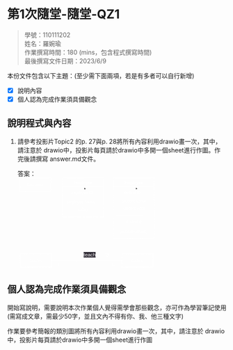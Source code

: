 # 第1次隨堂-隨堂-QZ1
>
>學號：110111202
><br />
>姓名：羅婉瑜
><br />
>作業撰寫時間：180 (mins，包含程式撰寫時間)
><br />
>最後撰寫文件日期：2023/6/9
>

本份文件包含以下主題：(至少需下面兩項，若是有多者可以自行新增)
- [x] 說明內容
- [x] 個人認為完成作業須具備觀念

## 說明程式與內容

1. 請參考投影片Topic2 的p. 27與p. 28將所有內容利用drawio畫一次，其中，請注意於
drawio中，投影片每頁請於drawio中多開一個sheet進行作圖。作完後請撰寫
answer.md文件。

    答案：<svg xmlns="http://www.w3.org/2000/svg" xmlns:xlink="http://www.w3.org/1999/xlink" version="1.1" width="1188px" viewBox="-0.5 -0.5 1188 522" content="&lt;mxfile&gt;&lt;diagram id=&quot;74em1Ly6dXvXPck9f6iY&quot; name=&quot;第1頁&quot;&gt;&lt;mxGraphModel dx=&quot;1225&quot; dy=&quot;1100&quot; grid=&quot;1&quot; gridSize=&quot;10&quot; guides=&quot;1&quot; tooltips=&quot;1&quot; connect=&quot;1&quot; arrows=&quot;1&quot; fold=&quot;1&quot; page=&quot;1&quot; pageScale=&quot;1&quot; pageWidth=&quot;827&quot; pageHeight=&quot;1169&quot; math=&quot;0&quot; shadow=&quot;0&quot;&gt;&lt;root&gt;&lt;mxCell id=&quot;0&quot;/&gt;&lt;mxCell id=&quot;1&quot; parent=&quot;0&quot;/&gt;&lt;mxCell id=&quot;4ZkD0T5NA3254wUa9wvh-65&quot; value=&quot;&quot; style=&quot;group&quot; parent=&quot;1&quot; vertex=&quot;1&quot; connectable=&quot;0&quot;&gt;&lt;mxGeometry x=&quot;30&quot; y=&quot;180&quot; width=&quot;776.12&quot; height=&quot;520&quot; as=&quot;geometry&quot;/&gt;&lt;/mxCell&gt;&lt;mxCell id=&quot;8&quot; value=&quot;&amp;lt;font color=&amp;quot;#ffffff&amp;quot; style=&amp;quot;font-size: 22px;&amp;quot;&amp;gt;Customer&amp;lt;/font&amp;gt;&quot; style=&quot;rounded=0;whiteSpace=wrap;html=1;strokeWidth=2;fontFamily=Helvetica;sketch=1;curveFitting=1;jiggle=2;fillColor=none;strokeColor=#FFFFFF;&quot; parent=&quot;4ZkD0T5NA3254wUa9wvh-65&quot; vertex=&quot;1&quot;&gt;&lt;mxGeometry x=&quot;11.087428571428573&quot; width=&quot;177.39885714285717&quot; height=&quot;77.61194029850746&quot; as=&quot;geometry&quot;/&gt;&lt;/mxCell&gt;&lt;mxCell id=&quot;18&quot; value=&quot;&quot; style=&quot;swimlane;whiteSpace=wrap;html=1;sketch=1;strokeColor=#FFFFFF;strokeWidth=2;fontFamily=Helvetica;fontSize=22;fontColor=#FFFFFF;fillColor=none;startSize=50;&quot; parent=&quot;4ZkD0T5NA3254wUa9wvh-65&quot; vertex=&quot;1&quot;&gt;&lt;mxGeometry x=&quot;255.01085714285716&quot; width=&quot;232.836&quot; height=&quot;221.74840085287846&quot; as=&quot;geometry&quot;/&gt;&lt;/mxCell&gt;&lt;mxCell id=&quot;22&quot; value=&quot;&quot; style=&quot;edgeStyle=none;html=1;fontFamily=Helvetica;fontSize=22;fontColor=none;&quot; parent=&quot;18&quot; source=&quot;20&quot; target=&quot;21&quot; edge=&quot;1&quot;&gt;&lt;mxGeometry relative=&quot;1&quot; as=&quot;geometry&quot;/&gt;&lt;/mxCell&gt;&lt;mxCell id=&quot;20&quot; value=&quot;&amp;lt;div style=&amp;quot;text-align: center;&amp;quot;&amp;gt;&amp;lt;font color=&amp;quot;#ffffff&amp;quot;&amp;gt;employee ID&amp;lt;/font&amp;gt;&amp;lt;/div&amp;gt;&quot; style=&quot;text;whiteSpace=wrap;html=1;fontSize=22;fontFamily=Helvetica;fontColor=none;fillColor=none;&quot; parent=&quot;18&quot; vertex=&quot;1&quot;&gt;&lt;mxGeometry x=&quot;47.675942857142864&quot; y=&quot;66.52452025586354&quot; width=&quot;177.39885714285717&quot; height=&quot;55.437100213219615&quot; as=&quot;geometry&quot;/&gt;&lt;/mxCell&gt;&lt;mxCell id=&quot;21&quot; value=&quot;&amp;lt;div style=&amp;quot;&amp;quot;&amp;gt;&amp;lt;span style=&amp;quot;color: rgb(255, 255, 255); font-weight: 700;&amp;quot;&amp;gt;Employee&amp;lt;/span&amp;gt;&amp;lt;br&amp;gt;&amp;lt;/div&amp;gt;&quot; style=&quot;text;whiteSpace=wrap;html=1;fontSize=22;fontFamily=Helvetica;fontColor=none;fillColor=none;align=center;verticalAlign=middle;&quot; parent=&quot;18&quot; vertex=&quot;1&quot;&gt;&lt;mxGeometry x=&quot;27.71857142857143&quot; width=&quot;177.39885714285717&quot; height=&quot;55.437100213219615&quot; as=&quot;geometry&quot;/&gt;&lt;/mxCell&gt;&lt;mxCell id=&quot;24&quot; value=&quot;&amp;lt;div style=&amp;quot;text-align: center;&amp;quot;&amp;gt;&amp;lt;font color=&amp;quot;#ffffff&amp;quot;&amp;gt;employee Name&amp;amp;nbsp;&amp;lt;/font&amp;gt;&amp;lt;/div&amp;gt;&quot; style=&quot;text;whiteSpace=wrap;html=1;fontSize=22;fontFamily=Helvetica;fontColor=none;fillColor=none;verticalAlign=middle;&quot; parent=&quot;18&quot; vertex=&quot;1&quot;&gt;&lt;mxGeometry x=&quot;22.174857142857146&quot; y=&quot;110.87420042643923&quot; width=&quot;258.33708571428576&quot; height=&quot;55.437100213219615&quot; as=&quot;geometry&quot;/&gt;&lt;/mxCell&gt;&lt;mxCell id=&quot;25&quot; value=&quot;&amp;lt;div style=&amp;quot;&amp;quot;&amp;gt;&amp;lt;font color=&amp;quot;#ffffff&amp;quot;&amp;gt;salary&amp;lt;/font&amp;gt;&amp;lt;/div&amp;gt;&amp;lt;div style=&amp;quot;&amp;quot;&amp;gt;&amp;lt;font color=&amp;quot;#ffffff&amp;quot;&amp;gt;&amp;lt;br&amp;gt;&amp;lt;/font&amp;gt;&amp;lt;/div&amp;gt;&quot; style=&quot;text;whiteSpace=wrap;html=1;fontSize=22;fontFamily=Helvetica;fontColor=none;fillColor=none;align=center;&quot; parent=&quot;18&quot; vertex=&quot;1&quot;&gt;&lt;mxGeometry x=&quot;27.71857142857143&quot; y=&quot;158.5501066098081&quot; width=&quot;177.39885714285717&quot; height=&quot;55.437100213219615&quot; as=&quot;geometry&quot;/&gt;&lt;/mxCell&gt;&lt;mxCell id=&quot;29&quot; value=&quot;&quot; style=&quot;swimlane;whiteSpace=wrap;html=1;sketch=1;strokeColor=#FFFFFF;strokeWidth=2;fontFamily=Helvetica;fontSize=22;fontColor=#FFFFFF;fillColor=none;startSize=50;&quot; parent=&quot;4ZkD0T5NA3254wUa9wvh-65&quot; vertex=&quot;1&quot;&gt;&lt;mxGeometry x=&quot;543.2840000000001&quot; width=&quot;232.836&quot; height=&quot;343.7100213219616&quot; as=&quot;geometry&quot;/&gt;&lt;/mxCell&gt;&lt;mxCell id=&quot;30&quot; value=&quot;&quot; style=&quot;edgeStyle=none;html=1;fontFamily=Helvetica;fontSize=22;fontColor=none;&quot; parent=&quot;29&quot; source=&quot;31&quot; target=&quot;32&quot; edge=&quot;1&quot;&gt;&lt;mxGeometry relative=&quot;1&quot; as=&quot;geometry&quot;/&gt;&lt;/mxCell&gt;&lt;mxCell id=&quot;31&quot; value=&quot;&amp;lt;div style=&amp;quot;text-align: center;&amp;quot;&amp;gt;&amp;lt;font color=&amp;quot;#ffffff&amp;quot;&amp;gt;student ID&amp;lt;/font&amp;gt;&amp;lt;/div&amp;gt;&quot; style=&quot;text;whiteSpace=wrap;html=1;fontSize=22;fontFamily=Helvetica;fontColor=none;fillColor=none;verticalAlign=middle;&quot; parent=&quot;29&quot; vertex=&quot;1&quot;&gt;&lt;mxGeometry x=&quot;55.43714285714286&quot; y=&quot;58.76332622601279&quot; width=&quot;177.39885714285717&quot; height=&quot;55.437100213219615&quot; as=&quot;geometry&quot;/&gt;&lt;/mxCell&gt;&lt;mxCell id=&quot;32&quot; value=&quot;&amp;lt;div style=&amp;quot;&amp;quot;&amp;gt;&amp;lt;span style=&amp;quot;color: rgb(255, 255, 255); font-weight: 700;&amp;quot;&amp;gt;Employee&amp;lt;/span&amp;gt;&amp;lt;br&amp;gt;&amp;lt;/div&amp;gt;&quot; style=&quot;text;whiteSpace=wrap;html=1;fontSize=22;fontFamily=Helvetica;fontColor=none;fillColor=none;align=center;verticalAlign=middle;&quot; parent=&quot;29&quot; vertex=&quot;1&quot;&gt;&lt;mxGeometry x=&quot;27.71857142857143&quot; width=&quot;177.39885714285717&quot; height=&quot;55.437100213219615&quot; as=&quot;geometry&quot;/&gt;&lt;/mxCell&gt;&lt;mxCell id=&quot;33&quot; value=&quot;&amp;lt;span style=&amp;quot;color: rgb(255, 255, 255); text-align: center;&amp;quot;&amp;gt;student&amp;amp;nbsp;&amp;lt;/span&amp;gt;&amp;lt;span style=&amp;quot;color: rgb(255, 255, 255); text-align: center; background-color: initial;&amp;quot;&amp;gt;Name&amp;amp;nbsp;&amp;lt;/span&amp;gt;&amp;lt;span style=&amp;quot;color: rgb(255, 255, 255); text-align: center;&amp;quot;&amp;gt;&amp;lt;br&amp;gt;&amp;lt;/span&amp;gt;&quot; style=&quot;text;whiteSpace=wrap;html=1;fontSize=22;fontFamily=Helvetica;fontColor=none;fillColor=none;verticalAlign=middle;&quot; parent=&quot;29&quot; vertex=&quot;1&quot;&gt;&lt;mxGeometry x=&quot;47.675942857142864&quot; y=&quot;105.33049040511727&quot; width=&quot;587.6337142857143&quot; height=&quot;55.437100213219615&quot; as=&quot;geometry&quot;/&gt;&lt;/mxCell&gt;&lt;mxCell id=&quot;35&quot; value=&quot;&amp;lt;span style=&amp;quot;color: rgb(255, 255, 255); text-align: center;&amp;quot;&amp;gt;student Addr&amp;lt;/span&amp;gt;&amp;lt;span style=&amp;quot;color: rgb(255, 255, 255); text-align: center; background-color: initial;&amp;quot;&amp;gt;&amp;amp;nbsp;&amp;lt;/span&amp;gt;&amp;lt;span style=&amp;quot;color: rgb(255, 255, 255); text-align: center;&amp;quot;&amp;gt;&amp;lt;br&amp;gt;&amp;lt;/span&amp;gt;&quot; style=&quot;text;whiteSpace=wrap;html=1;fontSize=22;fontFamily=Helvetica;fontColor=none;fillColor=none;verticalAlign=middle;&quot; parent=&quot;29&quot; vertex=&quot;1&quot;&gt;&lt;mxGeometry x=&quot;55.43714285714286&quot; y=&quot;146.35394456289978&quot; width=&quot;587.6337142857143&quot; height=&quot;55.437100213219615&quot; as=&quot;geometry&quot;/&gt;&lt;/mxCell&gt;&lt;mxCell id=&quot;37&quot; value=&quot;&quot; style=&quot;line;strokeWidth=4;html=1;perimeter=backbonePerimeter;points=[];outlineConnect=0;labelBackgroundColor=#000000;sketch=1;strokeColor=#FFFFFF;fontFamily=Helvetica;fontSize=22;fontColor=none;fillColor=none;&quot; parent=&quot;29&quot; vertex=&quot;1&quot;&gt;&lt;mxGeometry y=&quot;210.66098081023455&quot; width=&quot;232.836&quot; height=&quot;11.087420042643924&quot; as=&quot;geometry&quot;/&gt;&lt;/mxCell&gt;&lt;mxCell id=&quot;38&quot; value=&quot;&amp;lt;div style=&amp;quot;text-align: center;&amp;quot;&amp;gt;&amp;lt;font color=&amp;quot;#ffffff&amp;quot;&amp;gt;student ()&amp;lt;/font&amp;gt;&amp;lt;/div&amp;gt;&quot; style=&quot;text;whiteSpace=wrap;html=1;fontSize=22;fontFamily=Helvetica;fontColor=none;fillColor=none;verticalAlign=middle;&quot; parent=&quot;29&quot; vertex=&quot;1&quot;&gt;&lt;mxGeometry x=&quot;66.52457142857143&quot; y=&quot;221.74840085287846&quot; width=&quot;177.39885714285717&quot; height=&quot;55.437100213219615&quot; as=&quot;geometry&quot;/&gt;&lt;/mxCell&gt;&lt;mxCell id=&quot;39&quot; value=&quot;&amp;lt;div style=&amp;quot;text-align: center;&amp;quot;&amp;gt;&amp;lt;font color=&amp;quot;#ffffff&amp;quot;&amp;gt;getStudentRec()&amp;lt;/font&amp;gt;&amp;lt;/div&amp;gt;&quot; style=&quot;text;whiteSpace=wrap;html=1;fontSize=22;fontFamily=Helvetica;fontColor=none;fillColor=none;verticalAlign=middle;&quot; parent=&quot;29&quot; vertex=&quot;1&quot;&gt;&lt;mxGeometry x=&quot;33.26228571428572&quot; y=&quot;277.1855010660981&quot; width=&quot;277.1857142857143&quot; height=&quot;55.437100213219615&quot; as=&quot;geometry&quot;/&gt;&lt;/mxCell&gt;&lt;mxCell id=&quot;41&quot; value=&quot;&amp;lt;font color=&amp;quot;#ffffff&amp;quot;&amp;gt;&amp;lt;span style=&amp;quot;font-size: 22px;&amp;quot;&amp;gt;teacher&amp;lt;/span&amp;gt;&amp;lt;/font&amp;gt;&quot; style=&quot;rounded=0;whiteSpace=wrap;html=1;strokeWidth=2;fontFamily=Helvetica;sketch=1;curveFitting=1;jiggle=2;fillColor=none;strokeColor=#FFFFFF;&quot; parent=&quot;4ZkD0T5NA3254wUa9wvh-65&quot; vertex=&quot;1&quot;&gt;&lt;mxGeometry x=&quot;15&quot; y=&quot;431.3006396588486&quot; width=&quot;177.39885714285717&quot; height=&quot;77.61194029850746&quot; as=&quot;geometry&quot;/&gt;&lt;/mxCell&gt;&lt;mxCell id=&quot;42&quot; value=&quot;&amp;lt;span style=&amp;quot;color: rgb(255, 255, 255); font-size: 22px;&amp;quot;&amp;gt;student&amp;amp;nbsp;&amp;lt;/span&amp;gt;&quot; style=&quot;rounded=0;whiteSpace=wrap;html=1;strokeWidth=2;fontFamily=Helvetica;sketch=1;curveFitting=1;jiggle=2;fillColor=none;strokeColor=#FFFFFF;&quot; parent=&quot;4ZkD0T5NA3254wUa9wvh-65&quot; vertex=&quot;1&quot;&gt;&lt;mxGeometry x=&quot;591.5462857142858&quot; y=&quot;431.3006396588486&quot; width=&quot;177.39885714285717&quot; height=&quot;77.61194029850746&quot; as=&quot;geometry&quot;/&gt;&lt;/mxCell&gt;&lt;mxCell id=&quot;56&quot; value=&quot;&quot; style=&quot;line;strokeWidth=2;html=1;perimeter=backbonePerimeter;points=[];outlineConnect=0;labelBackgroundColor=#000000;sketch=1;strokeColor=#FFFFFF;fontFamily=Helvetica;fontSize=22;fontColor=none;fillColor=none;&quot; parent=&quot;4ZkD0T5NA3254wUa9wvh-65&quot; vertex=&quot;1&quot;&gt;&lt;mxGeometry x=&quot;192.39885714285717&quot; y=&quot;464.56289978678035&quot; width=&quot;399.14742857142863&quot; height=&quot;11.087420042643924&quot; as=&quot;geometry&quot;/&gt;&lt;/mxCell&gt;&lt;mxCell id=&quot;60&quot; value=&quot;&amp;lt;span style=&amp;quot;color: rgb(255, 255, 255); font-family: Helvetica; font-size: 28px; font-style: normal; font-variant-ligatures: normal; font-variant-caps: normal; font-weight: 400; letter-spacing: normal; orphans: 2; text-indent: 0px; text-transform: none; widows: 2; word-spacing: 0px; -webkit-text-stroke-width: 0px; background-color: rgb(42, 37, 47); text-decoration-thickness: initial; text-decoration-style: initial; text-decoration-color: initial; float: none; display: inline !important;&amp;quot;&amp;gt;teach&amp;lt;/span&amp;gt;&quot; style=&quot;text;whiteSpace=wrap;html=1;fontSize=28;fontFamily=Helvetica;fontColor=none;align=center;verticalAlign=middle;&quot; parent=&quot;4ZkD0T5NA3254wUa9wvh-65&quot; vertex=&quot;1&quot;&gt;&lt;mxGeometry x=&quot;347.6228571428572&quot; y=&quot;409.12579957356076&quot; width=&quot;121.9617142857143&quot; height=&quot;55.437100213219615&quot; as=&quot;geometry&quot;/&gt;&lt;/mxCell&gt;&lt;mxCell id=&quot;61&quot; value=&quot;&amp;lt;font color=&amp;quot;#ffffff&amp;quot; style=&amp;quot;font-size: 20px;&amp;quot;&amp;gt;1&amp;lt;/font&amp;gt;&quot; style=&quot;text;whiteSpace=wrap;html=1;fontSize=20;fontFamily=Helvetica;fontColor=none;align=center;verticalAlign=middle;&quot; parent=&quot;4ZkD0T5NA3254wUa9wvh-65&quot; vertex=&quot;1&quot;&gt;&lt;mxGeometry x=&quot;170.22400000000002&quot; y=&quot;464.56289978678035&quot; width=&quot;121.9617142857143&quot; height=&quot;55.437100213219615&quot; as=&quot;geometry&quot;/&gt;&lt;/mxCell&gt;&lt;mxCell id=&quot;4ZkD0T5NA3254wUa9wvh-61&quot; value=&quot;&amp;lt;font color=&amp;quot;#ffffff&amp;quot; style=&amp;quot;font-size: 21px;&amp;quot;&amp;gt;1..*&amp;lt;/font&amp;gt;&quot; style=&quot;text;whiteSpace=wrap;html=1;fontSize=17;fontFamily=Helvetica;fontColor=none;align=center;verticalAlign=middle;&quot; parent=&quot;4ZkD0T5NA3254wUa9wvh-65&quot; vertex=&quot;1&quot;&gt;&lt;mxGeometry x=&quot;483.9982285714286&quot; y=&quot;464.56289978678035&quot; width=&quot;121.9617142857143&quot; height=&quot;55.437100213219615&quot; as=&quot;geometry&quot;/&gt;&lt;/mxCell&gt;&lt;mxCell id=&quot;4ZkD0T5NA3254wUa9wvh-62&quot; value=&quot;&quot; style=&quot;triangle;whiteSpace=wrap;html=1;labelBackgroundColor=#000000;sketch=1;strokeColor=#FFFFFF;strokeWidth=2;fontFamily=Helvetica;fontSize=20;fontColor=none;fillColor=none;rotation=-25;&quot; parent=&quot;4ZkD0T5NA3254wUa9wvh-65&quot; vertex=&quot;1&quot;&gt;&lt;mxGeometry x=&quot;502.8468571428572&quot; y=&quot;425.75692963752664&quot; width=&quot;16.63114285714286&quot; height=&quot;22.174840085287848&quot; as=&quot;geometry&quot;/&gt;&lt;/mxCell&gt;&lt;/root&gt;&lt;/mxGraphModel&gt;&lt;/diagram&gt;&lt;/mxfile&gt;" onclick="(function(svg){var src=window.event.target||window.event.srcElement;while (src!=null&amp;&amp;src.nodeName.toLowerCase()!='a'){src=src.parentNode;}if(src==null){if(svg.wnd!=null&amp;&amp;!svg.wnd.closed){svg.wnd.focus();}else{var r=function(evt){if(evt.data=='ready'&amp;&amp;evt.source==svg.wnd){svg.wnd.postMessage(decodeURIComponent(svg.getAttribute('content')),'*');window.removeEventListener('message',r);}};window.addEventListener('message',r);svg.wnd=window.open('https://viewer.diagrams.net/?client=1&amp;page=0&amp;edit=_blank');}}})(this);" style="cursor:pointer;max-width:100%;max-height:522px;"><defs/><g><path d="M 11.09 1 C 43.8 2.02 82.55 4.7 188.49 1 M 11.09 1 C 55.96 2 104.84 1.97 188.49 1 M 188.49 1 C 190.13 18.98 183.89 38.86 188.49 78.61 M 188.49 1 C 188.53 22.06 188.64 39.33 188.49 78.61 M 188.49 78.61 C 145.8 81.56 101.23 78.38 11.09 78.61 M 188.49 78.61 C 122.9 78.59 61.29 81.01 11.09 78.61 M 11.09 78.61 C 12.96 60.26 9.27 44.25 11.09 1 M 11.09 78.61 C 11.62 48.71 12.6 19.35 11.09 1" fill="none" stroke="#ffffff" stroke-width="2" stroke-linejoin="round" stroke-linecap="round" stroke-miterlimit="10" pointer-events="none"/><g transform="translate(-0.5 -0.5)"><switch><foreignObject pointer-events="none" width="100%" height="100%" requiredFeatures="http://www.w3.org/TR/SVG11/feature#Extensibility" style="overflow: visible; text-align: left;"><div xmlns="http://www.w3.org/1999/xhtml" style="display: flex; align-items: unsafe center; justify-content: unsafe center; width: 175px; height: 1px; padding-top: 40px; margin-left: 12px;"><div data-drawio-colors="color: rgb(0, 0, 0); " style="box-sizing: border-box; font-size: 0px; text-align: center;"><div style="display: inline-block; font-size: 12px; font-family: Helvetica; color: rgb(0, 0, 0); line-height: 1.2; pointer-events: none; white-space: normal; overflow-wrap: normal;"><font style="font-size: 22px;" color="#ffffff">Customer</font></div></div></div></foreignObject><text x="100" y="43" fill="rgb(0, 0, 0)" font-family="Helvetica" font-size="12px" text-anchor="middle">Customer</text></switch></g><path d="M 255.01 51 M 255.01 51 C 254.89 38.84 253.97 29.66 255.01 1 M 255.01 51 C 255.92 32.67 255.5 13.2 255.01 1 M 255.01 1 C 325.41 2.23 393.73 0.68 487.85 1 M 255.01 1 C 327.7 0.47 401.89 1.2 487.85 1 M 487.85 1 C 487.92 22.15 486.52 39.31 487.85 51 M 487.85 1 C 488.6 18.03 488.28 35.85 487.85 51" fill="none" stroke="#ffffff" stroke-width="2" stroke-linejoin="round" stroke-linecap="round" stroke-miterlimit="10" pointer-events="none"/><path d="M 255.01 51 M 255.01 51 C 255.52 85.72 254.6 123.42 255.01 222.75 M 255.01 51 C 254.03 116.12 253.62 180.1 255.01 222.75 M 255.01 222.75 C 325.41 223.98 393.73 222.43 487.85 222.75 M 255.01 222.75 C 327.7 222.22 401.89 222.95 487.85 222.75 M 487.85 222.75 C 489.52 155.93 488.12 85.11 487.85 51 M 487.85 222.75 C 488.8 163.1 488.47 104.22 487.85 51" fill="none" stroke="#ffffff" stroke-width="2" stroke-linejoin="round" stroke-linecap="round" stroke-miterlimit="10" pointer-events="none"/><path d="M 255.01 51 M 255.01 51 C 304.25 47.81 352.7 48.99 487.85 51 M 255.01 51 C 343.04 49.99 430.31 49.44 487.85 51" fill="none" stroke="#ffffff" stroke-width="2" stroke-linejoin="round" stroke-linecap="round" stroke-miterlimit="10" pointer-events="none"/><path d="M 383.07 67.52 L 381.57 62.54" fill="none" stroke="rgb(0, 0, 0)" stroke-miterlimit="10" pointer-events="none"/><path d="M 380.07 57.51 L 385.43 63.21 L 381.57 62.54 L 378.72 65.22 Z" fill="rgb(0, 0, 0)" stroke="rgb(0, 0, 0)" stroke-miterlimit="10" pointer-events="none"/><g transform="translate(-0.5 -0.5)"><switch><foreignObject pointer-events="none" width="100%" height="100%" requiredFeatures="http://www.w3.org/TR/SVG11/feature#Extensibility" style="overflow: visible; text-align: left;"><div xmlns="http://www.w3.org/1999/xhtml" style="display: flex; align-items: unsafe flex-start; justify-content: unsafe flex-start; width: 175px; height: 1px; padding-top: 75px; margin-left: 305px;"><div data-drawio-colors="color: black; " style="box-sizing: border-box; font-size: 0px; text-align: left;"><div style="display: inline-block; font-size: 22px; font-family: Helvetica; color: black; line-height: 1.2; pointer-events: none; white-space: normal; overflow-wrap: normal;"><div style="text-align: center;"><font color="#ffffff">employee ID</font></div></div></div></div></foreignObject><text x="305" y="97" fill="black" font-family="Helvetica" font-size="22px">employee ID</text></switch></g><g transform="translate(-0.5 -0.5)"><switch><foreignObject pointer-events="none" width="100%" height="100%" requiredFeatures="http://www.w3.org/TR/SVG11/feature#Extensibility" style="overflow: visible; text-align: left;"><div xmlns="http://www.w3.org/1999/xhtml" style="display: flex; align-items: unsafe center; justify-content: unsafe center; width: 175px; height: 1px; padding-top: 29px; margin-left: 284px;"><div data-drawio-colors="color: black; " style="box-sizing: border-box; font-size: 0px; text-align: center;"><div style="display: inline-block; font-size: 22px; font-family: Helvetica; color: black; line-height: 1.2; pointer-events: none; white-space: normal; overflow-wrap: normal;"><div style=""><span style="color: rgb(255, 255, 255); font-weight: 700;">Employee</span><br /></div></div></div></div></foreignObject><text x="371" y="35" fill="black" font-family="Helvetica" font-size="22px" text-anchor="middle">Employee
</text></switch></g><g transform="translate(-0.5 -0.5)"><switch><foreignObject pointer-events="none" width="100%" height="100%" requiredFeatures="http://www.w3.org/TR/SVG11/feature#Extensibility" style="overflow: visible; text-align: left;"><div xmlns="http://www.w3.org/1999/xhtml" style="display: flex; align-items: unsafe center; justify-content: unsafe flex-start; width: 256px; height: 1px; padding-top: 140px; margin-left: 279px;"><div data-drawio-colors="color: black; " style="box-sizing: border-box; font-size: 0px; text-align: left;"><div style="display: inline-block; font-size: 22px; font-family: Helvetica; color: black; line-height: 1.2; pointer-events: none; white-space: normal; overflow-wrap: normal;"><div style="text-align: center;"><font color="#ffffff">employee Name </font></div></div></div></div></foreignObject><text x="279" y="146" fill="black" font-family="Helvetica" font-size="22px">employee Name </text></switch></g><g transform="translate(-0.5 -0.5)"><switch><foreignObject pointer-events="none" width="100%" height="100%" requiredFeatures="http://www.w3.org/TR/SVG11/feature#Extensibility" style="overflow: visible; text-align: left;"><div xmlns="http://www.w3.org/1999/xhtml" style="display: flex; align-items: unsafe flex-start; justify-content: unsafe center; width: 175px; height: 1px; padding-top: 167px; margin-left: 284px;"><div data-drawio-colors="color: black; " style="box-sizing: border-box; font-size: 0px; text-align: center;"><div style="display: inline-block; font-size: 22px; font-family: Helvetica; color: black; line-height: 1.2; pointer-events: none; white-space: normal; overflow-wrap: normal;"><div style=""><font color="#ffffff">salary</font></div><div style=""><font color="#ffffff"><br /></font></div></div></div></div></foreignObject><text x="371" y="189" fill="black" font-family="Helvetica" font-size="22px" text-anchor="middle">salary
</text></switch></g><path d="M 543.28 51 M 543.28 51 C 542.87 41.68 544.29 30.87 543.28 1 M 543.28 51 C 544.31 36.31 544.31 22.63 543.28 1 M 543.28 1 C 596.11 3.4 646.41 2.97 776.12 1 M 543.28 1 C 619.17 2.49 694.37 2.38 776.12 1 M 776.12 1 C 777.01 20.75 774.89 36.3 776.12 51 M 776.12 1 C 776.38 13.96 776.81 25.63 776.12 51" fill="none" stroke="#ffffff" stroke-width="2" stroke-linejoin="round" stroke-linecap="round" stroke-miterlimit="10" pointer-events="none"/><path d="M 543.28 51 M 543.28 51 C 542.28 114.07 543.34 176.03 543.28 344.71 M 543.28 51 C 542.69 132.77 542.69 215.28 543.28 344.71 M 543.28 344.71 C 596.11 347.11 646.41 346.68 776.12 344.71 M 543.28 344.71 C 619.17 346.2 694.37 346.09 776.12 344.71 M 776.12 344.71 C 776.98 238.58 775.4 129.31 776.12 51 M 776.12 344.71 C 777.76 270 778.08 194.32 776.12 51" fill="none" stroke="#ffffff" stroke-width="2" stroke-linejoin="round" stroke-linecap="round" stroke-miterlimit="10" pointer-events="none"/><path d="M 543.28 51 M 543.28 51 C 592.08 53.2 642.53 53 776.12 51 M 543.28 51 C 609.15 50.37 674.37 50.65 776.12 51" fill="none" stroke="#ffffff" stroke-width="2" stroke-linejoin="round" stroke-linecap="round" stroke-miterlimit="10" pointer-events="none"/><path d="M 674.35 59.76 L 675.49 62.2" fill="none" stroke="rgb(0, 0, 0)" stroke-miterlimit="10" pointer-events="none"/><path d="M 673.25 57.45 L 679.41 62.29 L 675.49 62.2 L 673.07 65.27 Z" fill="rgb(0, 0, 0)" stroke="rgb(0, 0, 0)" stroke-miterlimit="10" pointer-events="none"/><g transform="translate(-0.5 -0.5)"><switch><foreignObject pointer-events="none" width="100%" height="100%" requiredFeatures="http://www.w3.org/TR/SVG11/feature#Extensibility" style="overflow: visible; text-align: left;"><div xmlns="http://www.w3.org/1999/xhtml" style="display: flex; align-items: unsafe center; justify-content: unsafe flex-start; width: 175px; height: 1px; padding-top: 87px; margin-left: 601px;"><div data-drawio-colors="color: black; " style="box-sizing: border-box; font-size: 0px; text-align: left;"><div style="display: inline-block; font-size: 22px; font-family: Helvetica; color: black; line-height: 1.2; pointer-events: none; white-space: normal; overflow-wrap: normal;"><div style="text-align: center;"><font color="#ffffff">student ID</font></div></div></div></div></foreignObject><text x="601" y="94" fill="black" font-family="Helvetica" font-size="22px">student ID</text></switch></g><g transform="translate(-0.5 -0.5)"><switch><foreignObject pointer-events="none" width="100%" height="100%" requiredFeatures="http://www.w3.org/TR/SVG11/feature#Extensibility" style="overflow: visible; text-align: left;"><div xmlns="http://www.w3.org/1999/xhtml" style="display: flex; align-items: unsafe center; justify-content: unsafe center; width: 175px; height: 1px; padding-top: 29px; margin-left: 572px;"><div data-drawio-colors="color: black; " style="box-sizing: border-box; font-size: 0px; text-align: center;"><div style="display: inline-block; font-size: 22px; font-family: Helvetica; color: black; line-height: 1.2; pointer-events: none; white-space: normal; overflow-wrap: normal;"><div style=""><span style="color: rgb(255, 255, 255); font-weight: 700;">Employee</span><br /></div></div></div></div></foreignObject><text x="660" y="35" fill="black" font-family="Helvetica" font-size="22px" text-anchor="middle">Employee
</text></switch></g><g transform="translate(-0.5 -0.5)"><switch><foreignObject pointer-events="none" width="100%" height="100%" requiredFeatures="http://www.w3.org/TR/SVG11/feature#Extensibility" style="overflow: visible; text-align: left;"><div xmlns="http://www.w3.org/1999/xhtml" style="display: flex; align-items: unsafe center; justify-content: unsafe flex-start; width: 586px; height: 1px; padding-top: 134px; margin-left: 593px;"><div data-drawio-colors="color: black; " style="box-sizing: border-box; font-size: 0px; text-align: left;"><div style="display: inline-block; font-size: 22px; font-family: Helvetica; color: black; line-height: 1.2; pointer-events: none; white-space: normal; overflow-wrap: normal;"><span style="color: rgb(255, 255, 255); text-align: center;">student </span><span style="color: rgb(255, 255, 255); text-align: center; background-color: initial;">Name </span><span style="color: rgb(255, 255, 255); text-align: center;"><br /></span></div></div></div></foreignObject><text x="593" y="141" fill="black" font-family="Helvetica" font-size="22px">student Name </text></switch></g><g transform="translate(-0.5 -0.5)"><switch><foreignObject pointer-events="none" width="100%" height="100%" requiredFeatures="http://www.w3.org/TR/SVG11/feature#Extensibility" style="overflow: visible; text-align: left;"><div xmlns="http://www.w3.org/1999/xhtml" style="display: flex; align-items: unsafe center; justify-content: unsafe flex-start; width: 586px; height: 1px; padding-top: 175px; margin-left: 601px;"><div data-drawio-colors="color: black; " style="box-sizing: border-box; font-size: 0px; text-align: left;"><div style="display: inline-block; font-size: 22px; font-family: Helvetica; color: black; line-height: 1.2; pointer-events: none; white-space: normal; overflow-wrap: normal;"><span style="color: rgb(255, 255, 255); text-align: center;">student Addr</span><span style="color: rgb(255, 255, 255); text-align: center; background-color: initial;"> </span><span style="color: rgb(255, 255, 255); text-align: center;"><br /></span></div></div></div></foreignObject><text x="601" y="182" fill="black" font-family="Helvetica" font-size="22px">student Addr </text></switch></g><path d="M 543.28 217.2 M 543.28 217.2 C 591.14 215.94 643.2 217.25 776.12 217.2 M 543.28 217.2 C 628.48 217.73 713.9 217.44 776.12 217.2" fill="none" stroke="#ffffff" stroke-width="4" stroke-linejoin="round" stroke-linecap="round" stroke-miterlimit="10" pointer-events="none"/><g transform="translate(-0.5 -0.5)"><switch><foreignObject pointer-events="none" width="100%" height="100%" requiredFeatures="http://www.w3.org/TR/SVG11/feature#Extensibility" style="overflow: visible; text-align: left;"><div xmlns="http://www.w3.org/1999/xhtml" style="display: flex; align-items: unsafe center; justify-content: unsafe flex-start; width: 175px; height: 1px; padding-top: 250px; margin-left: 612px;"><div data-drawio-colors="color: black; " style="box-sizing: border-box; font-size: 0px; text-align: left;"><div style="display: inline-block; font-size: 22px; font-family: Helvetica; color: black; line-height: 1.2; pointer-events: none; white-space: normal; overflow-wrap: normal;"><div style="text-align: center;"><font color="#ffffff">student ()</font></div></div></div></div></foreignObject><text x="612" y="257" fill="black" font-family="Helvetica" font-size="22px">student ()</text></switch></g><g transform="translate(-0.5 -0.5)"><switch><foreignObject pointer-events="none" width="100%" height="100%" requiredFeatures="http://www.w3.org/TR/SVG11/feature#Extensibility" style="overflow: visible; text-align: left;"><div xmlns="http://www.w3.org/1999/xhtml" style="display: flex; align-items: unsafe center; justify-content: unsafe flex-start; width: 275px; height: 1px; padding-top: 306px; margin-left: 579px;"><div data-drawio-colors="color: black; " style="box-sizing: border-box; font-size: 0px; text-align: left;"><div style="display: inline-block; font-size: 22px; font-family: Helvetica; color: black; line-height: 1.2; pointer-events: none; white-space: normal; overflow-wrap: normal;"><div style="text-align: center;"><font color="#ffffff">getStudentRec()</font></div></div></div></div></foreignObject><text x="579" y="313" fill="black" font-family="Helvetica" font-size="22px">getStudentRec()</text></switch></g><path d="M 15 432.3 C 56.06 433.62 89.35 430.68 192.4 432.3 M 15 432.3 C 78.95 431.87 146.36 432.1 192.4 432.3 M 192.4 432.3 C 195.69 455.21 196.96 478.99 192.4 509.91 M 192.4 432.3 C 190.43 461.68 191.25 491.91 192.4 509.91 M 192.4 509.91 C 141.55 506.74 91.97 511.2 15 509.91 M 192.4 509.91 C 144.78 506.98 97.34 508.67 15 509.91 M 15 509.91 C 12.82 491.29 10.99 462.69 15 432.3 M 15 509.91 C 13.85 488.66 15.06 463.88 15 432.3" fill="none" stroke="#ffffff" stroke-width="2" stroke-linejoin="round" stroke-linecap="round" stroke-miterlimit="10" pointer-events="none"/><g transform="translate(-0.5 -0.5)"><switch><foreignObject pointer-events="none" width="100%" height="100%" requiredFeatures="http://www.w3.org/TR/SVG11/feature#Extensibility" style="overflow: visible; text-align: left;"><div xmlns="http://www.w3.org/1999/xhtml" style="display: flex; align-items: unsafe center; justify-content: unsafe center; width: 175px; height: 1px; padding-top: 471px; margin-left: 16px;"><div data-drawio-colors="color: rgb(0, 0, 0); " style="box-sizing: border-box; font-size: 0px; text-align: center;"><div style="display: inline-block; font-size: 12px; font-family: Helvetica; color: rgb(0, 0, 0); line-height: 1.2; pointer-events: none; white-space: normal; overflow-wrap: normal;"><font color="#ffffff"><span style="font-size: 22px;">teacher</span></font></div></div></div></foreignObject><text x="104" y="475" fill="rgb(0, 0, 0)" font-family="Helvetica" font-size="12px" text-anchor="middle">teacher</text></switch></g><path d="M 591.55 432.3 C 630.32 434.37 669.26 431.83 768.95 432.3 M 591.55 432.3 C 635.18 433.26 675.03 435.92 768.95 432.3 M 768.95 432.3 C 770.35 462.28 769.34 486.12 768.95 509.91 M 768.95 432.3 C 769.71 459.3 768.31 487.17 768.95 509.91 M 768.95 509.91 C 723.7 509.64 676.91 509.09 591.55 509.91 M 768.95 509.91 C 716.55 507.98 659.9 507.44 591.55 509.91 M 591.55 509.91 C 595.42 495.85 594.64 475.47 591.55 432.3 M 591.55 509.91 C 590.26 492.26 591.8 470.93 591.55 432.3" fill="none" stroke="#ffffff" stroke-width="2" stroke-linejoin="round" stroke-linecap="round" stroke-miterlimit="10" pointer-events="none"/><g transform="translate(-0.5 -0.5)"><switch><foreignObject pointer-events="none" width="100%" height="100%" requiredFeatures="http://www.w3.org/TR/SVG11/feature#Extensibility" style="overflow: visible; text-align: left;"><div xmlns="http://www.w3.org/1999/xhtml" style="display: flex; align-items: unsafe center; justify-content: unsafe center; width: 175px; height: 1px; padding-top: 471px; margin-left: 593px;"><div data-drawio-colors="color: rgb(0, 0, 0); " style="box-sizing: border-box; font-size: 0px; text-align: center;"><div style="display: inline-block; font-size: 12px; font-family: Helvetica; color: rgb(0, 0, 0); line-height: 1.2; pointer-events: none; white-space: normal; overflow-wrap: normal;"><span style="color: rgb(255, 255, 255); font-size: 22px;">student </span></div></div></div></foreignObject><text x="680" y="475" fill="rgb(0, 0, 0)" font-family="Helvetica" font-size="12px" text-anchor="middle">student </text></switch></g><path d="M 192.4 471.11 M 192.4 471.11 C 277.34 471.88 361.65 472.85 591.55 471.11 M 192.4 471.11 C 336.15 470.7 479.56 470.69 591.55 471.11" fill="none" stroke="#ffffff" stroke-width="2" stroke-linejoin="round" stroke-linecap="round" stroke-miterlimit="10" pointer-events="none"/><g transform="translate(-0.5 -0.5)"><switch><foreignObject pointer-events="none" width="100%" height="100%" requiredFeatures="http://www.w3.org/TR/SVG11/feature#Extensibility" style="overflow: visible; text-align: left;"><div xmlns="http://www.w3.org/1999/xhtml" style="display: flex; align-items: unsafe center; justify-content: unsafe center; width: 120px; height: 1px; padding-top: 438px; margin-left: 349px;"><div data-drawio-colors="color: black; " style="box-sizing: border-box; font-size: 0px; text-align: center;"><div style="display: inline-block; font-size: 28px; font-family: Helvetica; color: black; line-height: 1.2; pointer-events: none; white-space: normal; overflow-wrap: normal;"><span style="color: rgb(255, 255, 255); font-family: Helvetica; font-size: 28px; font-style: normal; font-variant-ligatures: normal; font-variant-caps: normal; font-weight: 400; letter-spacing: normal; orphans: 2; text-indent: 0px; text-transform: none; widows: 2; word-spacing: 0px; -webkit-text-stroke-width: 0px; background-color: rgb(42, 37, 47); text-decoration-thickness: initial; text-decoration-style: initial; text-decoration-color: initial; float: none; display: inline !important;">teach</span></div></div></div></foreignObject><text x="409" y="446" fill="black" font-family="Helvetica" font-size="28px" text-anchor="middle">teach</text></switch></g><g transform="translate(-0.5 -0.5)"><switch><foreignObject pointer-events="none" width="100%" height="100%" requiredFeatures="http://www.w3.org/TR/SVG11/feature#Extensibility" style="overflow: visible; text-align: left;"><div xmlns="http://www.w3.org/1999/xhtml" style="display: flex; align-items: unsafe center; justify-content: unsafe center; width: 120px; height: 1px; padding-top: 493px; margin-left: 171px;"><div data-drawio-colors="color: black; " style="box-sizing: border-box; font-size: 0px; text-align: center;"><div style="display: inline-block; font-size: 20px; font-family: Helvetica; color: black; line-height: 1.2; pointer-events: none; white-space: normal; overflow-wrap: normal;"><font style="font-size: 20px;" color="#ffffff">1</font></div></div></div></foreignObject><text x="231" y="499" fill="black" font-family="Helvetica" font-size="20px" text-anchor="middle">1</text></switch></g><g transform="translate(-0.5 -0.5)"><switch><foreignObject pointer-events="none" width="100%" height="100%" requiredFeatures="http://www.w3.org/TR/SVG11/feature#Extensibility" style="overflow: visible; text-align: left;"><div xmlns="http://www.w3.org/1999/xhtml" style="display: flex; align-items: unsafe center; justify-content: unsafe center; width: 120px; height: 1px; padding-top: 493px; margin-left: 485px;"><div data-drawio-colors="color: black; " style="box-sizing: border-box; font-size: 0px; text-align: center;"><div style="display: inline-block; font-size: 17px; font-family: Helvetica; color: black; line-height: 1.2; pointer-events: none; white-space: normal; overflow-wrap: normal;"><font style="font-size: 21px;" color="#ffffff">1..*</font></div></div></div></foreignObject><text x="545" y="498" fill="black" font-family="Helvetica" font-size="17px" text-anchor="middle">1..*</text></switch></g><path d="M 502.85 426.76 M 502.85 426.76 C 507.39 432.22 512.85 435.19 519.48 437.85 M 502.85 426.76 C 507.58 430.7 512.54 432.99 519.48 437.85 M 519.48 437.85 C 515.3 439.41 510.32 446.25 502.85 448.93 M 519.48 437.85 C 513.18 441.19 505.92 446.1 502.85 448.93 M 502.85 448.93 C 503.91 442.4 502.24 435.12 502.85 426.76 M 502.85 448.93 C 502.61 443.79 503.83 439.03 502.85 426.76" fill="none" stroke="#ffffff" stroke-width="2" stroke-linejoin="round" stroke-linecap="round" stroke-miterlimit="10" transform="rotate(-25,511.16,437.84)" pointer-events="none"/></g><switch><g requiredFeatures="http://www.w3.org/TR/SVG11/feature#Extensibility"/><a transform="translate(0,-5)" xlink:href="https://www.diagrams.net/doc/faq/svg-export-text-problems" target="_blank"><text text-anchor="middle" font-size="10px" x="50%" y="100%">Text is not SVG - cannot display</text></a></switch></svg>


## 個人認為完成作業須具備觀念

開始寫說明，需要說明本次作業個人覺得需學會那些觀念，亦可作為學習筆記使用 (需寫成文章，需最少50字，並且文內不得有你、我、他三種文字)

作業要參考簡報的類別圖將所有內容利用drawio畫一次，其中，請注意於
drawio中，投影片每頁請於drawio中多開一個sheet進行作圖